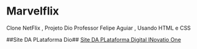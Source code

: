 # Marvelflix
Clone NetFlix , Projeto Dio Professor Felipe Aguiar , Usando HTML e CSS


##Site DA PLataforma Dio## 
[Site DA PLataforma Digital INovatio One](https://www.dio.me)
